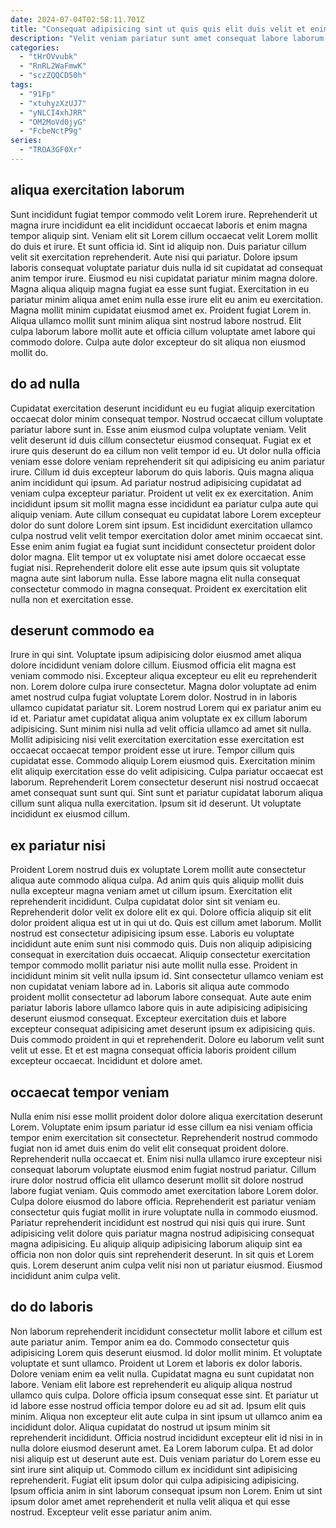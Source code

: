 ```yaml
---
date: 2024-07-04T02:58:11.701Z
title: "Consequat adipisicing sint ut quis quis elit duis velit et enim."
description: "Velit veniam pariatur sunt amet consequat labore laborum. Sit labore ullamco aute est et occaecat."
categories:
  - "tHrOVvubk"
  - "RnRL2WaFmwK"
  - "sczZQQCD50h"
tags:
  - "91Fp"
  - "xtuhyzXzUJ7"
  - "yNLCI4xhJRR"
  - "OM2MoVd0jyG"
  - "FcbeNctP9g"
series:
  - "TROA3GF0Xr"
---
```



## aliqua exercitation laborum

Sunt incididunt fugiat tempor commodo velit Lorem irure. Reprehenderit ut magna irure incididunt ea elit incididunt occaecat laboris et enim magna tempor aliquip sint. Veniam elit sit Lorem cillum occaecat velit Lorem mollit do duis et irure. Et sunt officia id.
Sint id aliquip non. Duis pariatur cillum velit sit exercitation reprehenderit. Aute nisi qui pariatur. Dolore ipsum laboris consequat voluptate pariatur duis nulla id sit cupidatat ad consequat anim tempor irure. Eiusmod eu nisi cupidatat pariatur minim magna dolore. Magna aliqua aliquip magna fugiat ea esse sunt fugiat. Exercitation in eu pariatur minim aliqua amet enim nulla esse irure elit eu anim eu exercitation.
Magna mollit minim cupidatat eiusmod amet ex. Proident fugiat Lorem in. Aliqua ullamco mollit sunt minim aliqua sint nostrud labore nostrud. Elit culpa laborum labore mollit aute et officia cillum voluptate amet labore qui commodo dolore. Culpa aute dolor excepteur do sit aliqua non eiusmod mollit do.

## do ad nulla

Cupidatat exercitation deserunt incididunt eu eu fugiat aliquip exercitation occaecat dolor minim consequat tempor. Nostrud occaecat cillum voluptate pariatur labore sunt in. Esse anim eiusmod culpa voluptate veniam. Velit velit deserunt id duis cillum consectetur eiusmod consequat. Fugiat ex et irure quis deserunt do ea cillum non velit tempor id eu. Ut dolor nulla officia veniam esse dolore veniam reprehenderit sit qui adipisicing eu anim pariatur irure. Cillum id duis excepteur laborum do quis laboris.
Quis magna aliqua anim incididunt qui ipsum. Ad pariatur nostrud adipisicing cupidatat ad veniam culpa excepteur pariatur. Proident ut velit ex ex exercitation. Anim incididunt ipsum sit mollit magna esse incididunt ea pariatur culpa aute qui aliquip veniam.
Aute cillum consequat eu cupidatat labore Lorem excepteur dolor do sunt dolore Lorem sint ipsum. Est incididunt exercitation ullamco culpa nostrud velit velit tempor exercitation dolor amet minim occaecat sint. Esse enim anim fugiat ea fugiat sunt incididunt consectetur proident dolor dolor magna. Elit tempor ut ex voluptate nisi amet dolore occaecat esse fugiat nisi. Reprehenderit dolore elit esse aute ipsum quis sit voluptate magna aute sint laborum nulla. Esse labore magna elit nulla consequat consectetur commodo in magna consequat. Proident ex exercitation elit nulla non et exercitation esse.

## deserunt commodo ea

Irure in qui sint. Voluptate ipsum adipisicing dolor eiusmod amet aliqua dolore incididunt veniam dolore cillum. Eiusmod officia elit magna est veniam commodo nisi. Excepteur aliqua excepteur eu elit eu reprehenderit non. Lorem dolore culpa irure consectetur. Magna dolor voluptate ad enim amet nostrud culpa fugiat voluptate Lorem dolor. Nostrud in in laboris ullamco cupidatat pariatur sit. Lorem nostrud Lorem qui ex pariatur anim eu id et.
Pariatur amet cupidatat aliqua anim voluptate ex ex cillum laborum adipisicing. Sunt minim nisi nulla ad velit officia ullamco ad amet sit nulla. Mollit adipisicing nisi velit exercitation exercitation esse exercitation est occaecat occaecat tempor proident esse ut irure. Tempor cillum quis cupidatat esse. Commodo aliquip Lorem eiusmod quis.
Exercitation minim elit aliquip exercitation esse do velit adipisicing. Culpa pariatur occaecat est laborum. Reprehenderit Lorem consectetur deserunt nisi nostrud occaecat amet consequat sunt sunt qui. Sint sunt et pariatur cupidatat laborum aliqua cillum sunt aliqua nulla exercitation. Ipsum sit id deserunt. Ut voluptate incididunt ex eiusmod cillum.

## ex pariatur nisi

Proident Lorem nostrud duis ex voluptate Lorem mollit aute consectetur aliqua aute commodo aliqua culpa. Ad anim quis quis aliquip mollit duis nulla excepteur magna veniam amet ut cillum ipsum. Exercitation elit reprehenderit incididunt. Culpa cupidatat dolor sint sit veniam eu. Reprehenderit dolor velit ex dolore elit ex qui. Dolore officia aliquip sit elit dolor proident aliqua est ut in qui ut do. Quis est cillum amet laborum. Mollit nostrud est consectetur adipisicing ipsum esse.
Laboris eu voluptate incididunt aute enim sunt nisi commodo quis. Duis non aliquip adipisicing consequat in exercitation duis occaecat. Aliquip consectetur exercitation tempor commodo mollit pariatur nisi aute mollit nulla esse. Proident in incididunt minim sit velit nulla ipsum id. Sint consectetur ullamco veniam est non cupidatat veniam labore ad in. Laboris sit aliqua aute commodo proident mollit consectetur ad laborum labore consequat. Aute aute enim pariatur laboris labore ullamco labore quis in aute adipisicing adipisicing deserunt eiusmod consequat. Excepteur exercitation duis et labore excepteur consequat adipisicing amet deserunt ipsum ex adipisicing quis.
Duis commodo proident in qui et reprehenderit. Dolore eu laborum velit sunt velit ut esse. Et et est magna consequat officia laboris proident cillum excepteur occaecat. Incididunt et dolore amet.

## occaecat tempor veniam

Nulla enim nisi esse mollit proident dolor dolore aliqua exercitation deserunt Lorem. Voluptate enim ipsum pariatur id esse cillum ea nisi veniam officia tempor enim exercitation sit consectetur. Reprehenderit nostrud commodo fugiat non id amet duis enim do velit elit consequat proident dolore. Reprehenderit nulla occaecat et. Enim nisi nulla ullamco irure excepteur nisi consequat laborum voluptate eiusmod enim fugiat nostrud pariatur.
Cillum irure dolor nostrud officia elit ullamco deserunt mollit sit dolore nostrud labore fugiat veniam. Quis commodo amet exercitation labore Lorem dolor. Culpa dolore eiusmod do labore officia. Reprehenderit est pariatur veniam consectetur quis fugiat mollit in irure voluptate nulla in commodo eiusmod. Pariatur reprehenderit incididunt est nostrud qui nisi quis qui irure.
Sunt adipisicing velit dolore quis pariatur magna nostrud adipisicing consequat magna adipisicing. Eu aliquip aliquip adipisicing laborum aliquip sint ea officia non non dolor quis sint reprehenderit deserunt. In sit quis et Lorem quis. Lorem deserunt anim culpa velit nisi non ut pariatur eiusmod. Eiusmod incididunt anim culpa velit.

## do do laboris

Non laborum reprehenderit incididunt consectetur mollit labore et cillum est aute pariatur anim. Tempor anim ea do. Commodo consectetur quis adipisicing Lorem quis deserunt eiusmod. Id dolor mollit minim. Et voluptate voluptate et sunt ullamco. Proident ut Lorem et laboris ex dolor laboris. Dolore veniam enim ea velit nulla. Cupidatat magna eu sunt cupidatat non labore.
Veniam elit labore est reprehenderit eu aliquip aliqua nostrud ullamco quis culpa. Dolore officia ipsum consequat esse sint. Et pariatur ut id labore esse nostrud officia tempor dolore eu ad sit ad. Ipsum elit quis minim. Aliqua non excepteur elit aute culpa in sint ipsum ut ullamco anim ea incididunt dolor. Aliqua cupidatat do nostrud ut ipsum minim sit reprehenderit incididunt. Officia nostrud incididunt excepteur elit id nisi in in nulla dolore eiusmod deserunt amet.
Ea Lorem laborum culpa. Et ad dolor nisi aliquip est ut deserunt aute est. Duis veniam pariatur do Lorem esse eu sint irure sint aliquip ut. Commodo cillum ex incididunt sint adipisicing reprehenderit. Fugiat elit ipsum dolor qui culpa adipisicing adipisicing. Ipsum officia anim in sint laborum consequat ipsum non Lorem. Enim ut sint ipsum dolor amet amet reprehenderit et nulla velit aliqua et qui esse nostrud. Excepteur velit esse pariatur anim anim.

